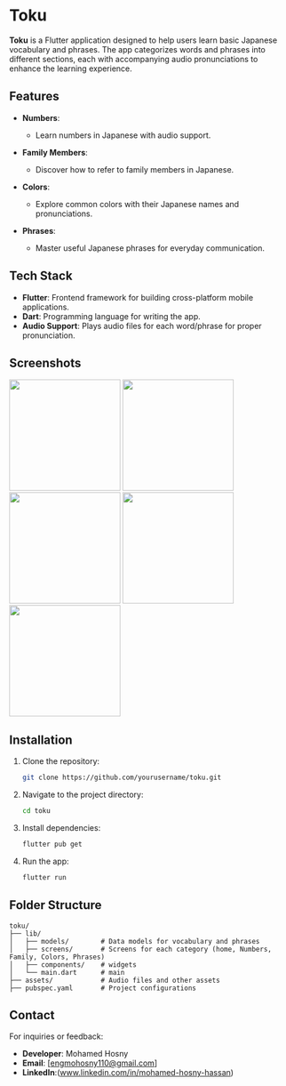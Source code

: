 # Toku

**Toku** is a Flutter application designed to help users learn basic Japanese vocabulary and phrases. The app categorizes words and phrases into different sections, each with accompanying audio pronunciations to enhance the learning experience.

## Features

- **Numbers**:
  - Learn numbers in Japanese with audio support.

- **Family Members**:
  - Discover how to refer to family members in Japanese.

- **Colors**:
  - Explore common colors with their Japanese names and pronunciations.

- **Phrases**:
  - Master useful Japanese phrases for everyday communication.

## Tech Stack

- **Flutter**: Frontend framework for building cross-platform mobile applications.
- **Dart**: Programming language for writing the app.
- **Audio Support**: Plays audio files for each word/phrase for proper pronunciation.

## Screenshots
<div>
<img src = https://github.com/user-attachments/assets/a22224d3-be70-4106-a069-8b1456dc39cc hieght = 400 width =200>
<img src = https://github.com/user-attachments/assets/aee8bd68-417a-445e-aaa1-719b1fbdea83 hieght = 400 width =200>
<img src = https://github.com/user-attachments/assets/c529f8d7-d8bd-4c26-9d21-0b2126a46d58 hieght = 400 width =200>
<img src = https://github.com/user-attachments/assets/b9054536-1f9f-4518-aae1-5aa67269d685 hieght = 400 width =200>
<img src = https://github.com/user-attachments/assets/bebcbf35-3fdd-4b67-a5ad-c6d78244ce02 hieght = 400 width =200>
  
</div>

## Installation

1. Clone the repository:
   ```bash
   git clone https://github.com/yourusername/toku.git
   ```

2. Navigate to the project directory:
   ```bash
   cd toku
   ```

3. Install dependencies:
   ```bash
   flutter pub get
   ```

4. Run the app:
   ```bash
   flutter run
   ```

## Folder Structure

```
toku/
├── lib/
│   ├── models/        # Data models for vocabulary and phrases
│   ├── screens/       # Screens for each category (home, Numbers, Family, Colors, Phrases)
│   ├── components/    # widgets    
│   └── main.dart      # main
├── assets/            # Audio files and other assets
├── pubspec.yaml       # Project configurations
```


## Contact

For inquiries or feedback:

- **Developer**: Mohamed Hosny
- **Email**: [engmohosny110@gmail.com]
- **LinkedIn**:(www.linkedin.com/in/mohamed-hosny-hassan)
